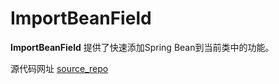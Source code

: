 # ImportBeanField


<!-- Plugin description -->
**ImportBeanField** 提供了快速添加Spring Bean到当前类中的功能。

源代码网址 [source_repo]

[source_repo]: https://github.com/2720851545/ImportBeanField
<!-- Plugin description end -->
